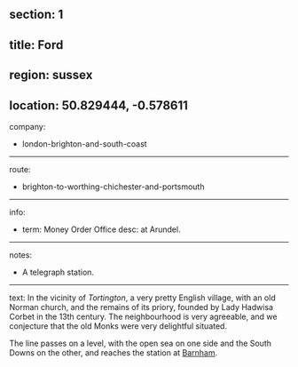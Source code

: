 section: 1
----
title: Ford
----
region: sussex
----
location: 50.829444, -0.578611
----
company:
- london-brighton-and-south-coast
----
route:
- brighton-to-worthing-chichester-and-portsmouth
----
info:
- term: Money Order Office
  desc: at Arundel.
----
notes:
- A telegraph station.
----
text: In the vicinity of *Tortington*, a very pretty English village, with an old Norman church, and the remains of its priory, founded by Lady Hadwisa Corbet in the 13th century. The neighbourhood is very agreeable, and we conjecture that the old Monks were very delightful situated.

The line passes on a level, with the open sea on one side and the South Downs on the other, and reaches the station at [Barnham](/stations/barnham).
